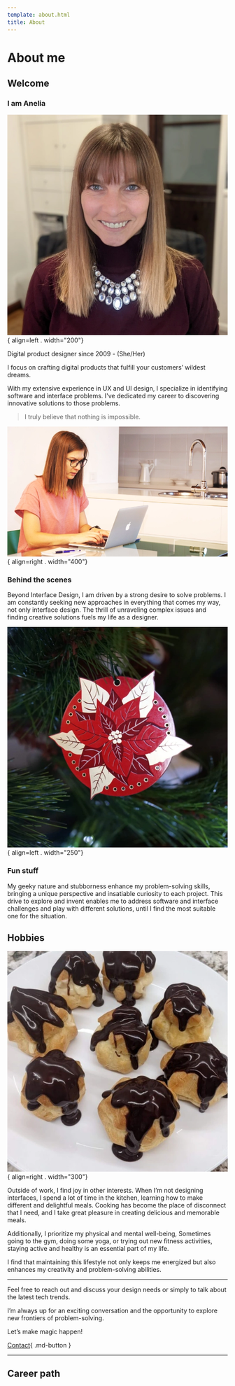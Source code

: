 ```yaml
---
template: about.html
title: About
---
```


# About me

## Welcome

### I am **Anelia**

![Hello, Nice to meet you](img/hello-anelia.webp){ align=left . width="200"}

Digital product designer since 2009 - (She/Her)

I focus on crafting digital products that fulfill your customers’ wildest dreams.

With my extensive experience in UX and UI design, I specialize in identifying software and interface problems. I've dedicated my career to discovering innovative solutions to those problems. 

<p class="newLine"></p>

> I truly believe that nothing is impossible.

![remote work](img/remote-working-from-kitchen.webp){ align=right . width="400"}

### Behind the scenes

Beyond Interface Design, I am driven by a strong desire to solve problems. I am constantly seeking new approaches in everything that comes my way, not only interface design. The thrill of unraveling complex issues and finding creative solutions fuels my life as a designer. 

<p class="newLine"></p>

![christmas decoration printed circuit board](img/christmas-pcb.webp){ align=left . width="250"}

### Fun stuff

My geeky nature and stubborness enhance my problem-solving skills, bringing a unique perspective and insatiable curiosity to each project. This drive to explore and invent enables me to address software and interface challenges and play with different solutions, until  I find the most suitable one for the situation.

<p class="newLine"></p>

## Hobbies

![profiteroles](img/profiteroles.webp){ align=right . width="300"}

Outside of work, I find joy in other interests. When I’m not designing interfaces, I spend a lot of time in the kitchen, learning how to make different and delightful meals. Cooking has become the place of disconnect that I need, and I take great pleasure in creating delicious and memorable meals.<br>

Additionally, I prioritize my physical and mental well-being, Sometimes going to the gym, doing some yoga, or trying out new fitness activities, staying active and healthy is an essential part of my life.

I find that maintaining this lifestyle not only keeps me energized but also enhances my creativity and problem-solving abilities.

--- 

Feel free to reach out and discuss your design needs or simply to talk about the latest tech trends.

I’m always up for an exciting conversation and the opportunity to explore new frontiers of problem-solving.

Let’s make magic happen! 

[Contact](mailto:anelia.em.stoyanova@gmail.com){ .md-button }

--- 

## Career path